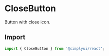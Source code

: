 # CloseButton

Button with close icon.

## Import

```jsx
import { CloseButton } from '@simplyui/react';
```
